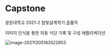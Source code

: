 # Capstone

광운대학교 2021-2 참빛설계학기 출품작

이미지 인식을 통한 자동 식단 기록 및 구성 애플리케이션

![image-20211205183522853](https://user-images.githubusercontent.com/70505378/144741326-b6a0e257-dfaf-4ecb-a17f-da7f1932c9b9.png)